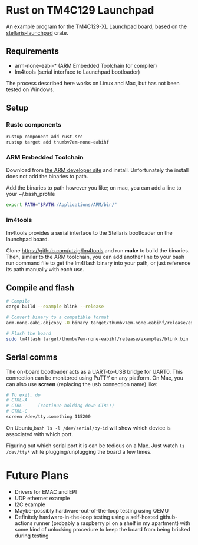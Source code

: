 # Rust on TM4C129 Launchpad

An example program for the TM4C129-XL Launchpad board, based on the [stellaris-launchpad](https://github.com/thejpster/stellaris-launchpad) crate.

## Requirements

* arm-none-eabi-* (ARM Embedded Toolchain for compiler)
* lm4tools (serial interface to Launchpad bootloader)

The process described here works on Linux and Mac, but has not been tested on Windows.

## Setup

### Rustc components
```bash
rustup component add rust-src
rustup target add thumbv7em-none-eabihf
```

### ARM Embedded Toolchain
Download from [the ARM developer site](https://developer.arm.com/tools-and-software/open-source-software/developer-tools/gnu-toolchain/gnu-rm/downloads) and install. Unfortunately the install does not add the binaries to path.

Add the binaries to path however you like; on mac, you can add a line to your ~/.bash_profile
```bash
export PATH="$PATH:/Applications/ARM/bin/"
```

### lm4tools
lm4tools provides a serial interface to the Stellaris bootloader on the launchpad board.

Clone https://github.com/utzig/lm4tools and run **make** to build the binaries. Then, similar to the ARM toolchain, you can add another line to your bash run command file to get the lm4flash binary into your path, or just reference its path manually with each use.


## Compile and flash

```bash
# Compile
cargo build --example blink --release

# Convert binary to a compatible format
arm-none-eabi-objcopy -O binary target/thumbv7em-none-eabihf/release/examples/blink target/thumbv7em-none-eabihf/release/examples/blink.bin

# Flash the board
sudo lm4flash target/thumbv7em-none-eabihf/release/examples/blink.bin
```

## Serial comms

The on-board bootloader acts as a UART-to-USB bridge for UART0. This connection can be monitored using PuTTY on any platform. On Mac, you can also use **screen** (replacing the usb connection name) like:

```bash
# To exit, do
# CTRL-A
# CTRL-     (continue holding down CTRL!)
# CTRL-C
screen /dev/tty.something 115200
```

On Ubuntu,```bash ls -l /dev/serial/by-id``` will show which device is associated with which port.

Figuring out which serial port it is can be tedious on a Mac. Just watch ```ls /dev/tty*``` while plugging/unplugging the board a few times.

# Future Plans

* Drivers for EMAC and EPI
* UDP ethernet example
* I2C example
* Maybe-possibly hardware-out-of-the-loop testing using QEMU
* Definitely hardware-in-the-loop testing using a self-hosted github-actions runner (probably a raspberry pi on a shelf in my apartment) with some kind of unlocking procedure to keep the board from being bricked during testing
